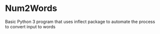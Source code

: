 # Num2Words
Basic Python 3 program that uses inflect package to automate the process to convert input to words
